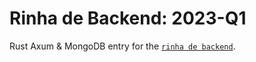 # Rinha de Backend: 2023-Q1

Rust Axum &amp; MongoDB entry for
the [`rinha de backend`](https://github.com/zanfranceschi/rinha-de-backend-2024-q1).
